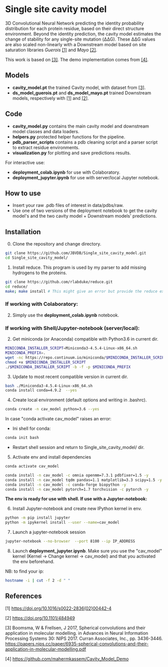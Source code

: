 # Single site cavity model

3D Convolutional Neural Network predicting the identity probability distribution for each protein residue, based on their direct structure environment.
Beyond the identity prediction, the cavity model estimates the change of stability for any single-site mutation (&#x0394;&#x0394;G). These &#x0394;&#x0394;G values are also scaled non-linearly with a Downstream model based on site saturation libraries *Guerois* [[1]](#1) and *Mayo* [[2]](#2).

This work is based on [[3]](#3). The demo implementation comes from [[4]](#4).

## Models
- **cavity_model.pt** the trained Cavity model, with dataset from [[3]](#3).
- **ds_model_guerois.pt** and **ds_model_mayo.pt** trained Downstream models, respectively with [[1]](#1) and [[2]](#2).

## Code

- **cavity_model.py** contains the main cavity model and downstream model classes and data loaders.
- **helpers.py** protected helper functions for the pipeline.
- **pdb_parser_scripts** contains a pdb cleaning script and a parser script to extract residue environments.
- **visualization.py** for plotting and save predictions results.

For interactive use:
- **deployment_colab.ipynb** for use with Colaboratory.
- **deployment_jupyter.ipynb** for use with server/local Jupyter notebook.

## How to use
- Insert your raw .pdb files of interest in data/pdbs/raw.
- Use one of two versions of the deployment notebook to get the cavity model's and the two cavity model + Downstream models' predictions.

## Installation

0. Clone the repository and change directory.

```bash
git clone https://github.com/JBVDB/Single_site_cavity_model.git
cd Single_site_cavity_model/
```

1. Install reduce. This program is used by my parser to add missing hydrogens to the proteins.

```bash
git clone https://github.com/rlabduke/reduce.git
cd reduce/
make; make install # This might give an error but provide the reduce executable in this directory
```

### If working with Colaboratory:

2. Simply use the **deployment_colab.ipynb** notebook.

### If working with Shell/Jupyter-notebook (server/local):

2. Get miniconda (or Anaconda) compatible with Python3.6 in current dir.

```bash
MINICONDA_INSTALLER_SCRIPT=Miniconda3-4.5.4-Linux-x86_64.sh
MINICONDA_PREFIX=.
wget -nc https://repo.continuum.io/miniconda/$MINICONDA_INSTALLER_SCRIPT
chmod +x $MINICONDA_INSTALLER_SCRIPT
./$MINICONDA_INSTALLER_SCRIPT -b -f -p $MINICONDA_PREFIX
```

3. Update to most recent compatible version in current dir.

```bash
bash ./Miniconda3-4.5.4-Linux-x86_64.sh
conda install conda=4.9.2  --yes
```

4. Create local environment (default options and writing in .bashrc).

```bash
conda create -n cav_model python=3.6 --yes
```
In case "conda activate cav_model" raises an error:

  - Ini shell for conda:

  ```bash
  conda init bash
  ```

  - Restart shell session and return to Single_site_cavity_model/ dir.

5. Activate env and install dependencies

```bash
conda activate cav_model

conda install -n cav_model -c omnia openmm=7.3.1 pdbfixer=1.5 -y
conda install -n cav_model tqdm pandas=1.1 matplotlib=3.3 scipy=1.5 -y
conda install -n cav_model -c conda-forge biopython -y
conda install -n cav_model pytorch=1.7 torchvision -c pytorch -y
```

**The env is ready for use with shell. If use with a Jupyter-notebook:**

6. Install Jupyter-notebook and create new IPython kernel in env.

```bash
python -m pip install jupyter
python -m ipykernel install --user --name=cav_model
```

7. Launch a jupyter-notebook session

```bash
jupyter-notebook --no-browser  --port 8100 --ip IP_ADDRESS
```
8. Launch **deployment_jupyter.ipynb**. Make sure you use the "cav_model" kernel (Kernel -> Change kernel -> cav_model) and that you activated the env beforehand.

NB: to find your ip:

```bash
hostname -i | cut -f 2 -d " "
```

## References

<a id="1">[1]</a> 
https://doi.org/10.1016/s0022-2836(02)00442-4
   
<a id="2">[2]</a>
https://doi.org/10.1101/484949

<a id="3">[3]</a> 
Boomsma, W & Frellsen, J 2017, Spherical convolutions and their application in molecular modelling. in Advances in Neural Information Processing Systems 30: NIPS 2017. Curran Associates, Inc., pp. 3436-3446. <https://papers.nips.cc/paper/6935-spherical-convolutions-and-their-application-in-molecular-modelling.pdf>

<a id="4">[4]</a> 
https://github.com/mahermkassem/Cavity_Model_Demo
